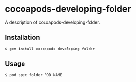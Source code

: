# cocoapods-developing-folder

A description of cocoapods-developing-folder.

## Installation

    $ gem install cocoapods-developing-folder

## Usage

    $ pod spec folder POD_NAME
